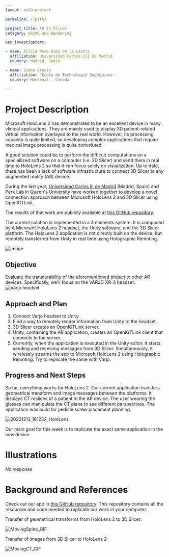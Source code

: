 ```yaml
---
layout: pw39-project

permalink: /:path/

project_title: AR in Slicer
category: VR/AR and Rendering

key_investigators:

- name: Alicia Pose Díez de la Lastra
  affiliation: Universidad Carlos III de Madrid
  country: Madrid, Spain

- name: Simon Drouin
  affiliation: 'École de Technologie Supérieure '
  country: Montreal , Canada

---
```


# Project Description

<!-- Add a short paragraph describing the project. -->

Microsoft HoloLens 2 has demonstrated to be an excellent device in many clinical applications. They are mainly used to display 3D patient-related virtual information overlayed to the real world. However, its processing capacity is quite limited, so developing complex applications that require medical image processing is quite convoluted.

A good solution could be to perform the difficult computations on a speciallized software on a computer (i.e. 3D Slicer) and send them in real time to HoloLens 2 so that it can focus solely on visualization.
Up to date, there has been a lack of software infrastructure to connect 3D Slicer to any augmented reality (AR) device.

During the last year, [Universidad Carlos III de Madrid](https://biig-igt.uc3m.es/augmented-reality/) (Madrid, Spain) and Perk Lab in Queen's University have worked together to develop a novel connection approach between Microsoft HoloLens 2 and 3D Slicer using OpenIGTLink.

The results of that work are publicly available at [this GitHub repository](https://github.com/BSEL-UC3M/HoloLens2and3DSlicer-PedicleScrewPlacementPlanning).

The current solution is implemented in a 3 elements system. It is composed by A Microsoft HoloLens 2 headset, the Unity software, and the 3D Slicer platform.
The HoloLens 2 application is not directly built on the device, but remotely transferred from Unity in real time using Holographic Remoting.

![image](https://github.com/NA-MIC/ProjectWeek/assets/66890913/6be8aff6-c4e8-48f1-a5ce-dfebff0dc0df)

## Objective

<!-- Describe here WHAT you would like to achieve (what you will have as end result). -->

Evaluate the transferability of the aforementioned project to other AR devices. Specifically, we'll focus on the VARJO XR-3 headset.
![Varjo headset](https://github.com/NA-MIC/ProjectWeek/assets/66890913/d731d842-0809-466f-b676-bf9d728f911e)

## Approach and Plan

<!-- Describe here HOW you would like to achieve the objectives stated above. -->

1.  Connect Varjo headset to Unity.
2.  Find a way to remotely render information from Unity to the headset.
3.  3D Slicer creates an OpenIGTLink server.
4.  Unity, containing the AR application, creates an OpenIGTLink client that connects to the server.
5.  Currently, when the application is executed in the Unity editor, it starts sending and receiving messages from 3D Slicer. Simultaneously, it wirelessly streams the app to Microsoft HoloLens 2 using Holographic Remoting. Try to replicate the same with Varjo.

## Progress and Next Steps

<!-- Update this section as you make progress, describing of what you have ACTUALLY DONE.
     If there are specific steps that you could not complete then you can describe them here, too. -->

So far, everything works for HoloLens 2. Our current application transfers geometrical transform and image messages between the platforms.
It displays CT reslices of a patient in the AR device. The user wearing the glasses can manipulate the CT plane to see different perspectives.
The application was build for pedicle screw placement planning.

![20221213_161232_HoloLens](https://user-images.githubusercontent.com/66890913/212931527-035baf4c-4799-4d83-9c60-b8a0f839547e.jpg)

Our main goal for this week is to replicate the exact same application in the new device.

# Illustrations

<!-- Add pictures and links to videos that demonstrate what has been accomplished. -->

*No response*

# Background and References

<!-- If you developed any software, include link to the source code repository.
     If possible, also add links to sample data, and to any relevant publications. -->

Check out our app in [this GitHub repository](https://github.com/BIIG-UC3M/HoloLens2and3DSlicer-PedicleScrewPlacementPlanning).
This repository contains all the resources and code needed to replicate our work in your computer.

Transfer of geometrical transforms from HoloLens 2 to 3D Slicer:

![MovingSpine_GIF](https://user-images.githubusercontent.com/66890913/214097820-96b9f875-4651-4efd-879b-831eb88b7b07.gif)

Transfer of images from 3D Slicer to HoloLens 2:

![MovingCT_GIF](https://user-images.githubusercontent.com/66890913/214097469-17a1aa1a-2768-4f73-8c12-bb4ab7d393f0.gif)
